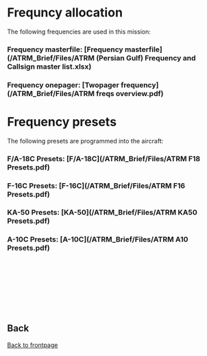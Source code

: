 # Frequncy allocation
The following frequencies are used in this mission:

### Frequency masterfile:  [Frequency masterfile](/ATRM_Brief/Files/ATRM (Persian Gulf) Frequency and Callsign master list.xlsx)


### Frequency onepager:  [Twopager frequency](/ATRM_Brief/Files/ATRM freqs overview.pdf)

# Frequency presets
The following presets are programmed into the aircraft:

### F/A-18C Presets:  [F/A-18C](/ATRM_Brief/Files/ATRM F18 Presets.pdf)

### F-16C Presets:  [F-16C](/ATRM_Brief/Files/ATRM F16 Presets.pdf)

### KA-50 Presets:  [KA-50](/ATRM_Brief/Files/ATRM KA50 Presets.pdf)

### A-10C Presets:  [A-10C](/ATRM_Brief/Files/ATRM A10 Presets.pdf)




<br>
<br>
<br>
<br>
<br>
<br>
<br>

## Back
[Back to frontpage](https://132nd-vwing.github.io/ATRM_Brief/)